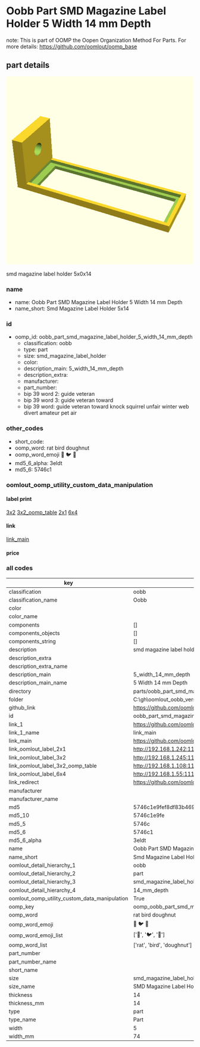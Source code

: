 # Oobb Part SMD Magazine Label Holder 5 Width 14 mm Depth  

note: This is part of OOMP the Oopen Organization Method For Parts. For more details: https://github.com/oomlout/oomp_base

##  part details
  

[![](3dpr.png)](3dpr.png)

smd magazine label holder 5x0x14



### name
* name: Oobb Part SMD Magazine Label Holder 5 Width 14 mm Depth
* name_short: Smd Magazine Label Holder 5x14 
### id
* oomp_id: oobb_part_smd_magazine_label_holder_5_width_14_mm_depth
  * classification: oobb
  * type: part
  * size: smd_magazine_label_holder
  * color: 
  * description_main: 5_width_14_mm_depth
  * description_extra: 
  * manufacturer: 
  * part_number: 
  * bip 39 word 2: guide veteran
  * bip 39 word 3: guide veteran toward
  * bip 39 word: guide veteran toward knock squirrel unfair winter web divert amateur pet air

### other_codes
* short_code: 
* oomp_word: rat bird doughnut
* oomp_word_emoji :rat: :bird: :doughnut:
* md5_6_alpha: 3eldt
* md5_6: 5746c1






### oomlout_oomp_utility_custom_data_manipulation
#### label print
[3x2](http://192.168.1.245:1112/?label=oomp%203eldt)
[3x2_oomp_table](http://192.168.1.108:1112/?label=oomp%203eldt)
[2x1](http://192.168.1.242:1112/?label=oomp%203eldt)
[6x4](http://192.168.1.55:1112/?label=oomp%203eldt)    

#### link

[link_main](https://github.com/oomlout/oomlout_oobb_version_4_generated_parts/tree/main/navigation_oomp/oobb/part/smd_magazine_label_holder/5_width_14_mm_depth/part)                              

#### price







### all codes 
| key | value |  
| --- | --- |  
| classification | oobb |  
| classification_name | Oobb |  
| color |  |  
| color_name |  |  
| components | [] |  
| components_objects | [] |  
| components_string | [] |  
| description | smd magazine label holder 5x0x14 |  
| description_extra |  |  
| description_extra_name |  |  
| description_main | 5_width_14_mm_depth |  
| description_main_name | 5 Width 14 mm Depth |  
| directory | parts/oobb_part_smd_magazine_label_holder_5_width_14_mm_depth |  
| folder | C:\gh\oomlout_oobb_version_4_generated_parts\parts\oobb_part_smd_magazine_label_holder_5_width_14_mm_depth |  
| github_link | https://github.com/oomlout/oomlout_oomp_part_src/tree/main/parts/oobb_part_smd_magazine_label_holder_5_width_14_mm_depth |  
| id | oobb_part_smd_magazine_label_holder_5_width_14_mm_depth |  
| link_1 | https://github.com/oomlout/oomlout_oobb_version_4_generated_parts/tree/main/navigation_oomp/oobb/part/smd_magazine_label_holder/5_width_14_mm_depth/part |  
| link_1_name | link_main |  
| link_main | https://github.com/oomlout/oomlout_oobb_version_4_generated_parts/tree/main/navigation_oomp/oobb/part/smd_magazine_label_holder/5_width_14_mm_depth/part |  
| link_oomlout_label_2x1 | http://192.168.1.242:1112/?label=oomp%203eldt |  
| link_oomlout_label_3x2 | http://192.168.1.245:1112/?label=oomp%203eldt |  
| link_oomlout_label_3x2_oomp_table | http://192.168.1.108:1112/?label=oomp%203eldt |  
| link_oomlout_label_6x4 | http://192.168.1.55:1112/?label=oomp%203eldt |  
| link_redirect | https://github.com/oomlout/oomlout_oobb_version_4_generated_parts/tree/main/parts/oobb_smd_magazine_label_holder_05_14_nm_12_mm_tape_width_12_mm_x_36_mm_label |  
| manufacturer |  |  
| manufacturer_name |  |  
| md5 | 5746c1e9fef8df83b469d7bdcc3ccb3c |  
| md5_10 | 5746c1e9fe |  
| md5_5 | 5746c |  
| md5_6 | 5746c1 |  
| md5_6_alpha | 3eldt |  
| name | Oobb Part SMD Magazine Label Holder 5 Width 14 mm Depth |  
| name_short | Smd Magazine Label Holder 5x14  |  
| oomlout_detail_hierarchy_1 | oobb |  
| oomlout_detail_hierarchy_2 | part |  
| oomlout_detail_hierarchy_3 | smd_magazine_label_holder |  
| oomlout_detail_hierarchy_4 | 14_mm_depth |  
| oomlout_oomp_utility_custom_data_manipulation | True |  
| oomp_key | oomp_oobb_part_smd_magazine_label_holder_5_width_14_mm_depth |  
| oomp_word | rat bird doughnut |  
| oomp_word_emoji | :rat: :bird: :doughnut: |  
| oomp_word_emoji_list | [':rat:', ':bird:', ':doughnut:'] |  
| oomp_word_list | ['rat', 'bird', 'doughnut'] |  
| part_number |  |  
| part_number_name |  |  
| short_name |  |  
| size | smd_magazine_label_holder |  
| size_name | SMD Magazine Label Holder |  
| thickness | 14 |  
| thickness_mm | 14 |  
| type | part |  
| type_name | Part |  
| width | 5 |  
| width_mm | 74 |  
